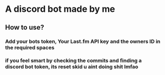 # A discord bot made by me

## How to use?
### Add your bots token, Your Last.fm API key and the owners ID in the required spaces


### if you feel smart by checking the commits and finding a discord bot token, its reset skid u aint doing shit lmfao
